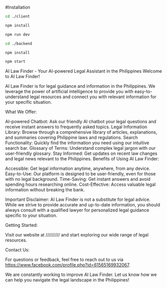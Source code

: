 
#Installation
```bash
cd ./client
```
```bash
npm install
```
```bash
npm run dev
```
```bash
cd ./backend
```
```bash
npm install
```
```bash
npm start
```



AI Law Finder - Your AI-powered Legal Assistant in the Philippines
Welcome to AI Law Finder!

AI Law Finder is for legal guidance and information in the Philippines. We leverage the power of artificial intelligence to provide you with easy-to-understand legal resources and connect you with relevant information for your specific situation.

What We Offer:

AI-powered Chatbot: Ask our friendly AI chatbot your legal questions and receive instant answers to frequently asked topics.
Legal Information Library: Browse through a comprehensive library of articles, explanations, and summaries covering Philippine laws and regulations.
Search Functionality: Quickly find the information you need using our intuitive search bar.
Glossary of Terms: Understand complex legal jargon with our user-friendly glossary.
Stay Informed: Get updates on recent law changes and legal news relevant to the Philippines.
Benefits of Using AI Law Finder:

Accessible: Get legal information anytime, anywhere, from any device.
Easy-to-Use: Our platform is designed to be user-friendly, even for those with no legal background.
Time-Saving: Get instant answers and avoid spending hours researching online.
Cost-Effective: Access valuable legal information without breaking the bank.

Important Disclaimer:
AI Law Finder is not a substitute for legal advice. While we strive to provide accurate and up-to-date information, you should always consult with a qualified lawyer for personalized legal guidance specific to your situation.

Getting Started:

Visit our website at ///////// and start exploring our wide range of legal resources.

Contact Us:

For questions or feedback, feel free to reach out to us via https://www.facebook.com/profile.php?id=61565169932067.

We are constantly working to improve AI Law Finder. Let us know how we can help you navigate the legal landscape in the Philippines!
